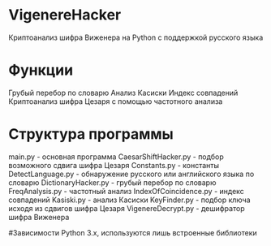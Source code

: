 # VigenereHacker
Криптоанализ шифра Виженера на Python с поддержкой русского языка

# Функции
Грубый перебор по словарю
Анализ Касиски
Индекс совпадений
Криптоанализ шифра Цезаря с помощью частотного анализа

# Структура программы
main.py - основная программа
CaesarShiftHacker.py - подбор возможного сдвига шифра Цезаря
Constants.py - константы
DetectLanguage.py - обнаружение русского или английского языка по словарю
DictionaryHacker.py - грубый перебор по словарю
FreqAnalysis.py - частотный анализ
IndexOfCoincidence.py - индекс совпадений
Kasiski.py - анализ Касиски
KeyFinder.py - подбор ключа исходя из сдвигов шифра Цезаря
VigenereDecrypt.py - дешифратор шифра Виженера

#Зависимости
Python 3.x, используются лишь встроенные библиотеки
